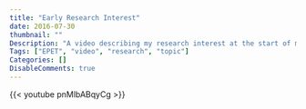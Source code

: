 ```yaml
---
title: "Early Research Interest"
date: 2016-07-30
thumbnail: ""
Description: "A video describing my research interest at the start of my PhD program."
Tags: ["EPET", "video", "research", "topic"]
Categories: []
DisableComments: true
---
```


{{< youtube pnMlbABqyCg >}}
